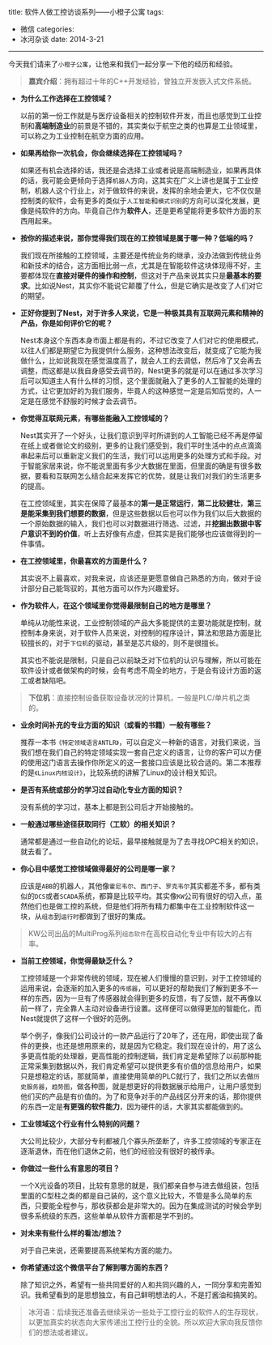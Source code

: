 ﻿title: 软件人做工控访谈系列——小橙子公寓
tags:
- 微信
categories:
- 冰河杂谈
date: 2014-3-21
---
今天我们请来了`小橙子公寓`，让他来和我们一起分享一下他的经历和经验。

> **嘉宾介绍**：拥有超过十年的C++开发经验，曾独立开发嵌入式文件系统。

* **为什么工作选择在工控领域？**

  以前的第一份工作就是与医疗设备相关的控制软件开发，而且也感觉到工业控制和**高端制造业**的前景是不错的，其实类似于航空之类的也算是工业领域里，可以称之为工业控制在航空方面的应用。

* **如果再给你一次机会，你会继续选择在工控领域吗？**

  如果还有机会选择的话，我还是会选择工业或者说是高端制造业，如果再具体的话，我可能会更倾向于选择`机器人`方向，这其实在广义上讲也是属于工业控制，机器人这个行业上，对于做软件的来说，发挥的余地会更大，它不仅仅是控制类的软件，会有更多的类似于`人工智能`和`模式识别`的方向可以深化发展，更像是纯软件的方向。毕竟自己作为**软件人**，还是更希望能将更多软件方面的东西用起来。

* **按你的描述来说，那你觉得我们现在的工控领域是属于哪一种？低端的吗？**

  我们现在所接触的工控领域，主要还是传统业务的继承，没办法做到传统业务和新技术的结合，这方面相比弱一点，尤其是在智能软件这块体现得不好，主要都体现在**直接对硬件的操作和控制**，但这对于产品来说其实只是**最基本的要求**。比如说Nest，其实你不能说它颠覆了什么，但是它确实是改变了人们对它的期望。

* **正好你提到了Nest，对于许多人来说，它是一种极其具有互联网元素和精神的产品，你是如何评价它的呢？**

  Nest本身这个东西本身市面上都是有的，不过它改变了人们对它的使用模式，以往人们都是期望它为我提供什么服务，这种想法改变后，就变成了它能为我做什么，比如说我现在感觉温度高了，就会人工的去调低，然后冷了又会再去调整，而这都是以我自身感受去调节的，Nest更多的就是可以在通过多次学习后可以知道主人有什么样的习惯，这个里面就融入了更多的人工智能的处理的方式，让它更加好的为我们服务，毕竟人的这种感觉一定是后知后觉的，人一定是在感觉不舒服的时候才会去调节。

* **你觉得互联网元素，有哪些能融入工控领域的？**

  Nest其实开了一个好头，让我们意识到平时所讲到的人工智能已经不再是停留在纸上或者做论文的级别，更多的让我们感受到，我们平时生活中的点点滴滴串起来后可以重新定义我们的生活，我们可以运用更多的处理方式和手段。对于智能家居来说，你不能说里面有多少大数据在里面，但里面的确是有很多数据，要看和互联网怎么结合起来发挥它的优势，就是让我们对我们的生活更多的提高。

  在工控领域里，其实在保障了最基本的**第一是正常运行**，**第二比较健壮**，**第三是能采集到我们想要的数据**，但是这些数据以后也可以作为我们以后大数据的一个原始数据的输入，我们也可以对数据进行筛选、过滤，并**挖掘出数据中客户意识不到的价值**，听上去好像有点虚，但其实是我们能够也应该做得到的一件事情。

* **在工控领域里，你最喜欢的方面是什么？**

  其实说不上最喜欢，对我来说，应该还是更愿意做自己熟悉的方向，做对于设计部分自己能驾驭的，其他方面可以作为兴趣爱好。

* **作为软件人，在这个领域里你觉得最限制自己的地方是哪里？**

  单纯从功能性来说，工业控制领域的产品大多能提供的主要功能就是控制，就控制本身来说，对于软件人员来说，对控制的程序设计，算法和思路方面是比较擅长的，对于`下位机`的驱动，甚至是芯片级的，则不是很擅长。

  其实也不能说是限制，只是自己以前缺乏对下位机的认识与理解，所以可能在软件设计或者做架构的时候，会有考虑不周全的地方，于是会有设计方面的返工或者缺陷吧。

> **下位机**：直接控制设备获取设备状况的计算机，一般是PLC/单片机之类的。

* **业余时间补充的专业方面的知识（或看的书籍）一般有哪些？**

  推荐一本书`《特定领域语言ANTLR》`，可以自定义一种新的语言，对我们来说，当我们想在我们自己的特定领域实现一套自己定义的语言，让你的客户可以方便的使用这门语言去操作你所定义的这一套接口应该是比较合适的。第二本推荐的是`《Linux内核设计》`，比较系统的讲解了Linux的设计相关知识。

* **是否有系统或部分的学习过自动化专业方面的知识？**

  没有系统的学习过，基本上都是到公司后才开始接触的。

* **一般通过哪些途径获取同行（工软）的相关知识？**

  通常都是通过一些自动化的论坛，最早接触就是为了去寻找OPC相关的知识，就去看了。

* **你心目中感觉工控领域做得最好的公司是哪一家？**

  应该是`ABB`的机器人，其他像`霍尼韦尔`、`西门子`、`罗克韦尔`其实都差不多，都有类似的`DCS`或者`SCADA`系统，都算是比较平均。其实像`KW`公司有很好的切入点，虽然他们也是做工控的系统，但是他们将所有精力都集中在工业控制软件这一块，从`组态`到`运行时`都做到了很好的集成。

> KW公司出品的MultiProg系列`组态软件`在高校自动化专业中有较大的占有率。

* **当前工控领域，你觉得最缺乏什么？**

  工控领域是一个非常传统的领域，现在被人们慢慢的意识到，对于工控领域的运用来说，会逐渐的加入更多的`传感器`，可以更好的帮助我们了解到更多不一样的东西，因为一旦有了传感器就会得到更多的反馈，有了反馈，就不再像以前一样了，完全靠人主动对设备进行设置。这样便可以做得更加的智能化，而Nest就提供了这样一个很好的范例。

  举个例子，像我们公司设计的一款产品运行了20年了，还在用，即使出现了备件的更换，也还是想用原来的，就是因为它稳定。我们现在设计的，用了这么多更高性能的处理器，更高性能的控制逻辑，我们肯定是希望除了以前那种能正常采集到数据以外，我们肯定希望可以提供更多有价值的信息给用户，如果只是想稳定的话，那就简单，直接使用简单的PLC就行了，我们之所以去做`历史服务器`，`趋势图`，做各种图，就是想更好的将数据展示给用户，让用户感觉到他们买的产品是有价值的。为了和竞争对手的产品线区分开来的话，那你提供的东西一定是**有更强的软件能力**，因为硬件的话，大家其实都能做到的。

* **工业领域这个行业有什么特别的问题？**

  大公司比较少，大部分专利都被几个寡头所垄断了，许多工控领域的专家正在逐渐退休，而在他们退休之前，他们的经验没有很好的被传承。

* **你做过一些什么有意思的项目？**

  一个X光设备的项目，比较有意思的就是，我们都亲自参与进去做组装，包括里面的C型柱之类的都是自己装的，这个意义比较大，不管是多么简单的东西，只要能全程参与，那收获都会是非常大的。因为在集成测试的时候会学到很多系统级的东西，这些单单从软件方面都是学不到的。

* **对未来有些什么样的看法/想法？**

  对于自己来说，还需要提高系统架构方面的能力。

* **你希望通过这个微信平台了解到哪方面的东西？**

  除了知识之外，希望有一些共同爱好的人和共同兴趣的人，一同分享和完善知识。我希望看到的是思想独立，有自己鲜明想法的人，不是打酱油和搞笑的。

> 冰河语：后续我还准备去继续采访一些处于工控行业的软件人的生存现状，以更加真实的状态向大家传递出工控行业的全貌。所以欢迎大家向我反馈你们的想法或者建议。
